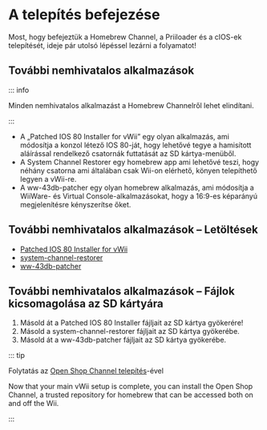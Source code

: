 # A telepítés befejezése

Most, hogy befejeztük a Homebrew Channel, a Priiloader és a cIOS-ek telepítését, ideje pár utolsó lépéssel lezárni a folyamatot!

## További nemhivatalos alkalmazások

::: info

Minden nemhivatalos alkalmazást a Homebrew Channelről lehet elindítani.

:::

- A „Patched IOS 80 Installer for vWii” egy olyan alkalmazás, ami módosítja a konzol létező IOS 80-ját, hogy lehetővé tegye a hamisított aláírással rendelkező csatornák futtatását az SD kártya-menüből.
- A System Channel Restorer egy homebrew app ami lehetővé teszi, hogy néhány csatorna ami általában csak Wii-on elérhető, könyen telepíthető legyen a vWii-re.
- A ww-43db-patcher egy olyan homebrew alkalmazás, ami módosítja a WiiWare- és Virtual Console-alkalmazásokat, hogy a 16:9-es képarányú megjelenítésre kényszerítse őket.

## További nemhivatalos alkalmazások – Letöltések

- [Patched IOS 80 Installer for vWii](https://oscwii.org/library/app/Patched_IOS80_Installer_for_vWii)
- [system-channel-restorer](https://oscwii.org/library/app/system-channel-restorer)
- [ww-43db-patcher](https://oscwii.org/library/app/ww-43db-patcher)

## További nemhivatalos alkalmazások – Fájlok kicsomagolása az SD kártyára

1. Másold át a Patched IOS 80 Installer fájljait az SD kártya gyökerére!
2. Másold a system-channel-restorer fájljait az SD kártya gyökerébe.
3. Másold át a ww-43db-patcher fájljait az SD kártya gyökerébe.

::: tip

Folytatás az [Open Shop Channel telepítés](osc)-ével

Now that your main vWii setup is complete, you can install the Open Shop Channel, a trusted repository for homebrew that can be accessed both on and off the Wii.

:::
